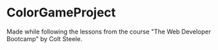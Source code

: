 # ColorGameProject

Made while following the lessons from the course "The Web Developer Bootcamp" by Colt Steele.

